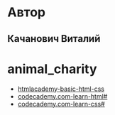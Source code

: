 # Автор
## Качанович Виталий
# animal_charity

- [htmlacademy-basic-html-css](https://htmlacademy.ru/profile/id1362861)
- [codecademy.com-learn-html#](https://www.codecademy.com/learn/learn-html#)
- [codecademy.com-learn-css#](https://www.codecademy.com/learn/learn-css)
